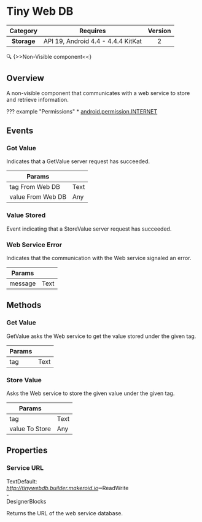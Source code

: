 # Tiny Web DB

| Category | Requires | Version |
|:--------:|:-------:|:--------:|
|**Storage**|<span class="chip chip-any">API 19, Android 4.4 - 4.4.4 KitKat</span>|<span class="chip chip-number">2</span>|

:mag: {>>Non-Visible component<<}

## Overview

A non-visible component that communicates with a web service to store and retrieve information.

??? example "Permissions"
    * [android.permission.INTERNET](https://developer.android.com/reference/android/Manifest.permission.html#INTERNET)

## Events

### Got Value

Indicates that a GetValue server request has succeeded.

<div class="block" ai2-block="event" not-rendered="true" value="%7B%22componentName%22:%20%22Tiny%20Web%20DB%22,%20%22name%22:%20%22Got%20Value%22,%20%22param%22:%20%5B%22tag%20From%20Web%20DB%22,%20%22value%20From%20Web%20DB%22%5D%7D"></div>

| Params | []() |
|--------|------|
|tag From Web DB|<span class="chip chip-text">Text</span>|
|value From Web DB|<span class="chip chip-any">Any</span>|

### Value Stored

Event indicating that a StoreValue server request has succeeded.

<div class="block" ai2-block="event" not-rendered="true" value="%7B%22componentName%22:%20%22Tiny%20Web%20DB%22,%20%22name%22:%20%22Value%20Stored%22,%20%22param%22:%20%5B%5D%7D"></div>

### Web Service Error

Indicates that the communication with the Web service signaled an error.

<div class="block" ai2-block="event" not-rendered="true" value="%7B%22componentName%22:%20%22Tiny%20Web%20DB%22,%20%22name%22:%20%22Web%20Service%20Error%22,%20%22param%22:%20%5B%22message%22%5D%7D"></div>

| Params | []() |
|--------|------|
|message|<span class="chip chip-text">Text</span>|

## Methods

### Get Value

GetValue asks the Web service to get the value stored under the given tag.

<div class="block" ai2-block="method" not-rendered="true" value="%7B%22componentName%22:%20%22Tiny%20Web%20DB%22,%20%22name%22:%20%22Get%20Value%22,%20%22output%22:%20false,%20%22param%22:%20%5B%22tag%22%5D%7D"></div>

| Params | []() |
|--------|------|
|tag|<span class="chip chip-text">Text</span>|

### Store Value

Asks the Web service to store the given value under the given tag.

<div class="block" ai2-block="method" not-rendered="true" value="%7B%22componentName%22:%20%22Tiny%20Web%20DB%22,%20%22name%22:%20%22Store%20Value%22,%20%22output%22:%20false,%20%22param%22:%20%5B%22tag%22,%20%22value%20To%20Store%22%5D%7D"></div>

| Params | []() |
|--------|------|
|tag|<span class="chip chip-text">Text</span>|
|value To Store|<span class="chip chip-any">Any</span>|

## Properties

### Service URL

<span style="user-select: none; white-space:pre-wrap;"><span class="chip chip-text">Text</span><span class="chip chip-text">Default: <i>http://tinywebdb.builder.makeroid.io</i></span>:heavy_minus_sign:<span class="chip chip-rw">Read</span><span class="chip chip-rw">Write</span> - <span class="chip chip-bd">Designer</span><span class="chip chip-bd">Blocks</span></span>

Returns the URL of the web service database.

<div class="block" ai2-block="property" not-rendered="true" value="%7B%22componentName%22:%20%22Tiny%20Web%20DB%22,%20%22name%22:%20%22Service%20URL%22,%20%22getter%22:%20true%7D"></div>
<div class="block" ai2-block="property" not-rendered="true" value="%7B%22componentName%22:%20%22Tiny%20Web%20DB%22,%20%22name%22:%20%22Service%20URL%22,%20%22getter%22:%20false%7D"></div>
